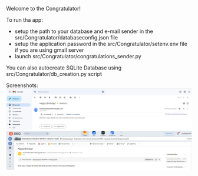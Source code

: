 Welcome to the Congratulator!


To run tha app:
- setup the path to your database and e-mail sender in the src/Congratulator/databaseconfig.json file
- setup the application password in the src/Congratulator/setenv.env file if you are using gmail server
- launch src/Congratulator/congratulations_sender.py


You can also autocreate SQLite Database using src/Congratulator/db_creation.py script


Screenshots:
![](https://github.com/JackSlater777/Congratulator/blob/main/img/1.jpg)
![](https://github.com/JackSlater777/Congratulator/blob/main/img/2.jpg)
